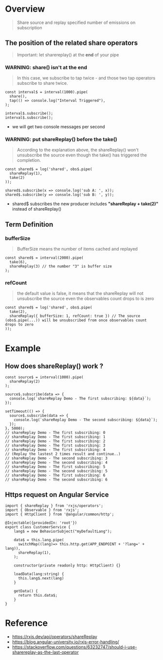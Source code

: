 # Overview
> Share source and replay specified number of emissions on subscription
## The position of the related share operators
> Important: let sharereplay() at the **end** of your pipe
### WARNING: share() isn't at the end
> In this case, we subscribe to tap twice - and those two tap operators subscribe to share twice.
```
const interval$ = interval(1000).pipe(
  share(),
  tap(() => console.log("Interval Triggered"),
);

interval$.subscribe();
interval$.subscribe();
```
- we will get two console messages per second
### WARNING: put shareReplay() before the take()
> According to the explanation above, the shareReplay() won't unsubscribe the source even though the take() has triggered the completion.
```
const shared$ = log('shared', obs$.pipe(
  shareReplay(1),
  take(2)
));
 
shared$.subscribe(x => console.log('sub A: ', x));
shared$.subscribe(y => console.log('sub B: ', y));
```
- shared$ subscribes the new producer includes **"shareReplay + take(2)"** instead of shareReplay()


## Term Definition
### bufferSize
> BufferSize means the number of items cached and replayed
```
const shared$ = interval(2000).pipe(
  take(6),
  shareReplay(3) // the number "3" is buffer size
);
```
### refCount
> the default value is false, it means that the shareReplay will not unsubscribe the source even the observables count drops to is zero  
```
const shared$ = log('shared', obs$.pipe(
  take(2),
  shareReplay({ bufferSize: 1, refCount: true }) // The source (obs$.pipe(...)) will be unsubscribed from once observables count drops to zero
));
```

# Example
## How does shareReplay() work ?
```
const source$ = interval(1000).pipe(
  shareReplay(2)
);

source$.subscribe(data => {
  console.log(`shareReplay Demo - The first subscribing: ${data}`);
});

setTimeout(() => {
  source$.subscribe(data => {
    console.log(`shareReplay Demo - The second subscribing: ${data}`);
  });
}, 5000);
// shareReplay Demo - The first subscribing: 0
// shareReplay Demo - The first subscribing: 1
// shareReplay Demo - The first subscribing: 2
// shareReplay Demo - The first subscribing: 3
// shareReplay Demo - The first subscribing: 4
// (Replay the lastest 2 times result and continue..)
// shareReplay Demo - The second subscribing: 3
// shareReplay Demo - The second subscribing: 4
// shareReplay Demo - The first subscribing: 5
// shareReplay Demo - The second subscribing: 5
// shareReplay Demo - The first subscribing: 6
// shareReplay Demo - The second subscribing: 6
```
## Https request on Angular Service
```
import { shareReplay } from 'rxjs/operators';
import { Observable } from 'rxjs';
import { HttpClient } from '@angular/common/http';

@Injectable({providedIn: 'root'})
export class CustomerService {
    lang$ = new BehaviorSubject("myDefaultLang");

    data$ = this.lang.pipe(
      switchMap((lang)=> this.http.get(APP_ENDPOINT + '?lang=' + lang)),
      shareReplay(1),
    );

    constructor(private readonly http: HttpClient) {}

    loadData(lang:string) {
      this.lang$.next(lang)
    }
    
    getData() {
      return this.data$;
    }
}
```
# Reference
- https://rxjs.dev/api/operators/shareReplay
- https://blog.angular-university.io/rxjs-error-handling/
- https://stackoverflow.com/questions/63232747/should-i-use-sharereplay-as-the-last-operator
